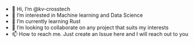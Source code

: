 - 👋 Hi, I’m @kv-crosstech
- 👀 I’m interested in Machine learning and Data Science
- 🌱 I’m currently learning Rust
- 💞️ I’m looking to collaborate on any project that suits my interests
- 📫 How to reach me. Just create an Issue here and I will reach out to you

<!---
kv-crosstech/kv-crosstech is a ✨ special ✨ repository because its `README.md` (this file) appears on your GitHub profile.
You can click the Preview link to take a look at your changes.
--->
